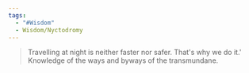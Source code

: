 ```yaml
---
tags:
  - "#Wisdom"
  - Wisdom/Nyctodromy
---
```


> Travelling at night is neither faster nor safer. That's why we do it.' Knowledge of the ways and byways of the transmundane.

